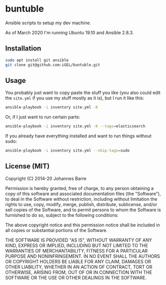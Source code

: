 buntuble
========

Ansible scripts to setup my dev machine.

As of March 2020 I'm running Ubuntu 19.10 and Ansible 2.8.3.

Installation
------------

```sh
sudo apt install git ansible
git clone git@github.com:iGEL/buntuble.git
```

Usage
-----

You probably just want to copy paste the stuff you like (you also could edit the `site.yml` if you use my stuff
mostly as it is), but I run it like this:
```sh
ansible-playbook -i inventory site.yml -K
```
Or, if I just want to run certain parts:
```sh
ansible-playbook -i inventory site.yml -K --tags=elasticsearch
```

If you already have everything installed and want to run things without sudo:
```sh
ansible-playbook -i inventory site.yml --skip-tags=sudo
```

License (MIT)
-------------

Copyright (C) 2014-20 Johannes Barre


Permission is hereby granted, free of charge, to any person obtaining a copy of this software and associated
documentation files (the "Software"), to deal in the Software without restriction, including without
limitation the rights to use, copy, modify, merge, publish, distribute, sublicense, and/or sell copies of the
Software, and to permit persons to whom the Software is furnished to do so, subject to the following conditions:

The above copyright notice and this permission notice shall be included in all copies or substantial portions of
the Software.

THE SOFTWARE IS PROVIDED "AS IS", WITHOUT WARRANTY OF ANY KIND, EXPRESS OR IMPLIED, INCLUDING BUT NOT LIMITED TO
THE WARRANTIES OF MERCHANTABILITY, FITNESS FOR A PARTICULAR PURPOSE AND NONINFRINGEMENT. IN NO EVENT SHALL THE
AUTHORS OR COPYRIGHT HOLDERS BE LIABLE FOR ANY CLAIM, DAMAGES OR OTHER LIABILITY, WHETHER IN AN ACTION OF CONTRACT,
TORT OR OTHERWISE, ARISING FROM, OUT OF OR IN CONNECTION WITH THE SOFTWARE OR THE USE OR OTHER DEALINGS IN THE SOFTWARE.
